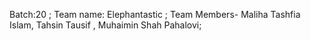 Batch:20 ;
Team name: Elephantastic ;
Team Members- Maliha Tashfia Islam, Tahsin Tausif , Muhaimin Shah Pahalovi;
